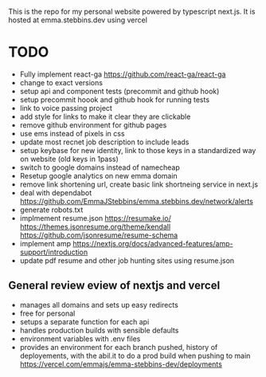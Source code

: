 This is the repo for my personal website powered by typescript next.js. It is hosted at emma.stebbins.dev using vercel

# TODO

- Fully implement react-ga https://github.com/react-ga/react-ga
- change to exact versions
- setup api and component tests (precommit and github hook)
- setup precommit hoook and github hook for running tests
- link to voice passing project
- add style for links to make it clear they are clickable
- remove github environment for github pages
- use ems instead of pixels in css
- update most recnet job description to include leads
- setup keybase for new identity, link to those keys in a standardized way on website (old keys in 1pass)
- switch to google domains instead of namecheap
- Resetup google analytics on new emma domain
- remove link shortening url, create basic link shortneing service in next.js
- deal with dependabot https://github.com/EmmaJStebbins/emma.stebbins.dev/network/alerts
- generate robots.txt
- implmement resume.json https://resumake.io/ https://themes.jsonresume.org/theme/kendall https://github.com/jsonresume/resume-schema
- implement amp https://nextjs.org/docs/advanced-features/amp-support/introduction
- update pdf resume and other job hunting sites using resume.json

## General review eview of nextjs and vercel

- manages all domains and sets up easy redirects
- free for personal
- setups a separate function for each api
- handles production builds with sensible defaults
- environment variables with .env files
- provides an environment for each branch pushed, history of deployements, with the abil.it to do a prod build when pushing to main https://vercel.com/emmajs/emma-stebbins-dev/deployments
